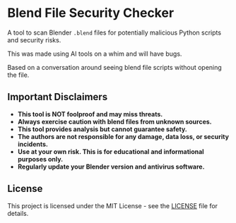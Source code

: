 # Blend File Security Checker

A tool to scan Blender `.blend` files for potentially malicious Python scripts and security risks.

This was made using AI tools on a whim and will have bugs.

Based on a conversation around seeing blend file scripts without opening the file.


## Important Disclaimers
- **This tool is NOT foolproof and may miss threats.**
- **Always exercise caution with blend files from unknown sources.**
- **This tool provides analysis but cannot guarantee safety.**
- **The authors are not responsible for any damage, data loss, or security incidents.**
- **Use at your own risk. This is for educational and informational purposes only.**
- **Regularly update your Blender version and antivirus software.**

## License

This project is licensed under the MIT License - see the [LICENSE](LICENSE) file for details.
